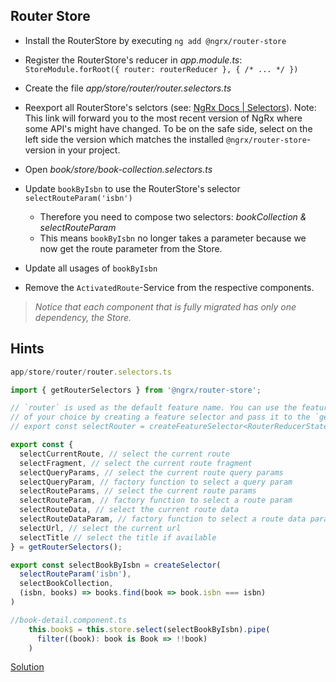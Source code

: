 ## Router Store

- Install the RouterStore by executing `ng add @ngrx/router-store`
- Register the RouterStore's reducer in _app.module.ts_: `StoreModule.forRoot({ router: routerReducer }, { /* ... */ })`
- Create the file _app/store/router/router.selectors.ts_
- Reexport all RouterStore's selctors (see: [NgRx Docs | Selectors](https://ngrx.io/guide/router-store/selectors)). Note: This link will forward you to the most recent version of NgRx where some API's might have changed. To be on the safe side, select on the left side the version which matches the installed `@ngrx/router-store`-version in your project.

- Open _book/store/book-collection.selectors.ts_
- Update `bookByIsbn` to use the RouterStore's selector `selectRouteParam('isbn')`
    - Therefore you need to compose two selectors: _bookCollection & selectRouteParam_
    - This means `bookByIsbn` no longer takes a parameter because we now get the route parameter from the Store.
- Update all usages of `bookByIsbn`
- Remove the `ActivatedRoute`-Service from the respective components.

> _Notice that each component that is fully migrated has only one dependency, the Store._

## Hints

```typescript
app/store/router/router.selectors.ts

import { getRouterSelectors } from '@ngrx/router-store';

// `router` is used as the default feature name. You can use the feature name
// of your choice by creating a feature selector and pass it to the `getRouterSelectors` function
// export const selectRouter = createFeatureSelector<RouterReducerState>('yourFeatureName');

export const {
  selectCurrentRoute, // select the current route
  selectFragment, // select the current route fragment
  selectQueryParams, // select the current route query params
  selectQueryParam, // factory function to select a query param
  selectRouteParams, // select the current route params
  selectRouteParam, // factory function to select a route param
  selectRouteData, // select the current route data
  selectRouteDataParam, // factory function to select a route data param
  selectUrl, // select the current url
  selectTitle // select the title if available
} = getRouterSelectors();
```
```typescript
export const selectBookByIsbn = createSelector(
  selectRouteParam('isbn'),
  selectBookCollection,
  (isbn, books) => books.find(book => book.isbn === isbn)
)
```


```typescript
//book-detail.component.ts
    this.book$ = this.store.select(selectBookByIsbn).pipe(
      filter((book): book is Book => !!book)
    )
```

[Solution](https://github.com/workshops-de/angular-advanced-workshop/commit/bef798befea50bb0db54b6cb1336a644dcce93e0)
